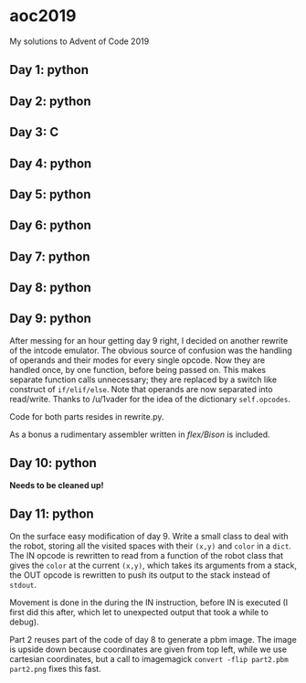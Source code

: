 # aoc2019
My solutions to Advent of Code 2019

## Day 1: python

## Day 2: python

## Day 3: C

## Day 4: python

## Day 5: python

## Day 6: python

## Day 7: python

## Day 8: python

## Day 9: python
After messing for an hour getting day 9 right, I decided on
another rewrite of the intcode emulator. The obvious source of confusion was the
handling of operands and their modes for every single opcode. Now they are
handled once, by one function, before being passed on. This makes separate
function calls unnecessary; they are replaced by a switch like construct of
`if/elif/else`. Note that operands are now separated into read/write. Thanks to
/u/1vader for the idea of the dictionary `self.opcodes`.

Code for both parts resides in rewrite.py.

As a bonus a rudimentary assembler written in *flex/Bison* is included.

## Day 10: python
**Needs to be cleaned up!**

## Day 11: python
On the surface easy modification of day 9. Write a small class
to deal with the robot, storing all the visited spaces with their `(x,y)` and
`color` in a `dict`. The IN opcode is rewritten to read from a function of the
robot class that gives the `color` at the current `(x,y)`, which takes its
arguments from a stack, the OUT opcode is rewritten to push its output to the
stack instead of `stdout`.

Movement is done in the during the IN instruction, before IN is executed (I
first did this after, which let to unexpected output that took a while to
debug).

Part 2 reuses part of the code of day 8 to generate a pbm image. The image is
upside down because coordinates are given from top left, while we use cartesian
coordinates, but a call to imagemagick `convert -flip part2.pbm part2.png` fixes
this fast.